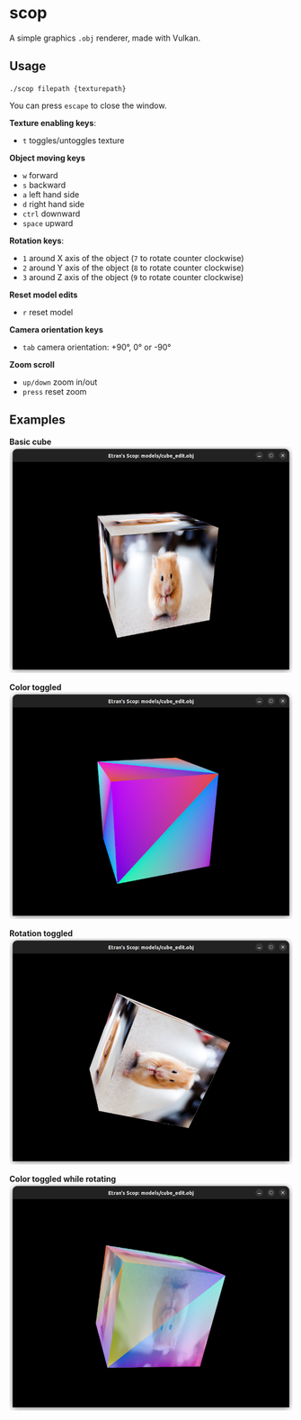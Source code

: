 # scop
A simple graphics `.obj` renderer, made with Vulkan.

## Usage
`./scop filepath {texturepath}`

You can press `escape` to close the window.

**Texture enabling keys**:
- `t`	toggles/untoggles texture

**Object moving keys**
- `w`		forward
- `s`		backward
- `a`		left hand side
- `d`		right hand side
- `ctrl`	downward
- `space`	upward

**Rotation keys**:
- `1`	around X axis of the object (`7` to rotate counter clockwise)
- `2`	around Y axis of the object (`8` to rotate counter clockwise)
- `3`	around Z axis of the object (`9` to rotate counter clockwise)

**Reset model edits**
- `r`	reset model

**Camera orientation keys**
- `tab`	camera orientation: +90°, 0° or -90°

**Zoom scroll**
- `up/down`	zoom in/out
- `press`	reset zoom

## Examples

**Basic cube**
![Basic cube, with texture](./resource/basic_cube.png)

**Color toggled**
![Basic cube, with color](./resource/basic_cube_color.png)

**Rotation toggled**
![Basic cube, with texture and rotating](./resource/basic_cube_rot.png)

**Color toggled while rotating**
![Basic cube, with color transition](./resource/basic_cube_rot_trans.png)